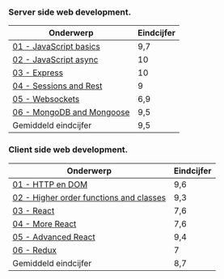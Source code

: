 ### Server side web development.

| Onderwerp                             | Eindcijfer |
|---------------------------------------|------------|
| [01 - JavaScript basics](server/1)    | 9,7        |
| [02 - JavaScript async](server/2)     | 10         |
| [03 - Express](server/3)              | 10         |
| [04 - Sessions and Rest](server/4)    | 9          |
| [05 - Websockets](server/5)           | 6,9        |
| [06 - MongoDB and Mongoose](server/6) | 9,5        |
| Gemiddeld eindcijfer                  | 9,5        |

### Client side web development.

| Onderwerp                                           | Eindcijfer |
|-----------------------------------------------------|------------|
| [01 - HTTP en DOM](client/1)                        | 9,6        |
| [02 - Higher order functions and classes](client/2) | 9,3        |
| [03 - React](client/3)                              | 7,6        |
| [04 - More React](client/4)                         | 7,6        |
| [05 - Advanced React](client/5)                     | 9,4        |
| [06 - Redux](client/6)                              | 7          |
| Gemiddeld eindcijfer                                | 8,7        |
